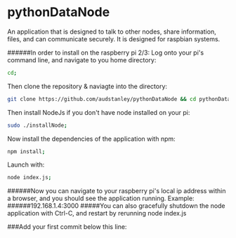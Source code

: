 # pythonDataNode
An application that is designed to talk to other nodes, share information, files, and can communicate securely.  It is designed for raspbian systems.

######In order to install on the raspberry pi 2/3:
Log onto your pi's command line, and navigate to you home directory:
```sh
cd;
```

Then clone the repository & naviagte into the directory:
```sh
git clone https://github.com/audstanley/pythonDataNode && cd pythonDataNode;
```

Then install NodeJs if you don't have node installed on your pi:
```sh
sudo ./installNode;
```

Now install the dependencies of the application with npm:
```sh
npm install;
```

Launch with:
```sh
node index.js;
```

######Now you can navigate to your raspberry pi's local ip address within a browser, and you should see the application running. Example:
######192.168.1.4:3000
#####You can also gracefully shutdown the node application with Ctrl-C, and restart by rerunning node index.js


###Add your first commit below this line:
